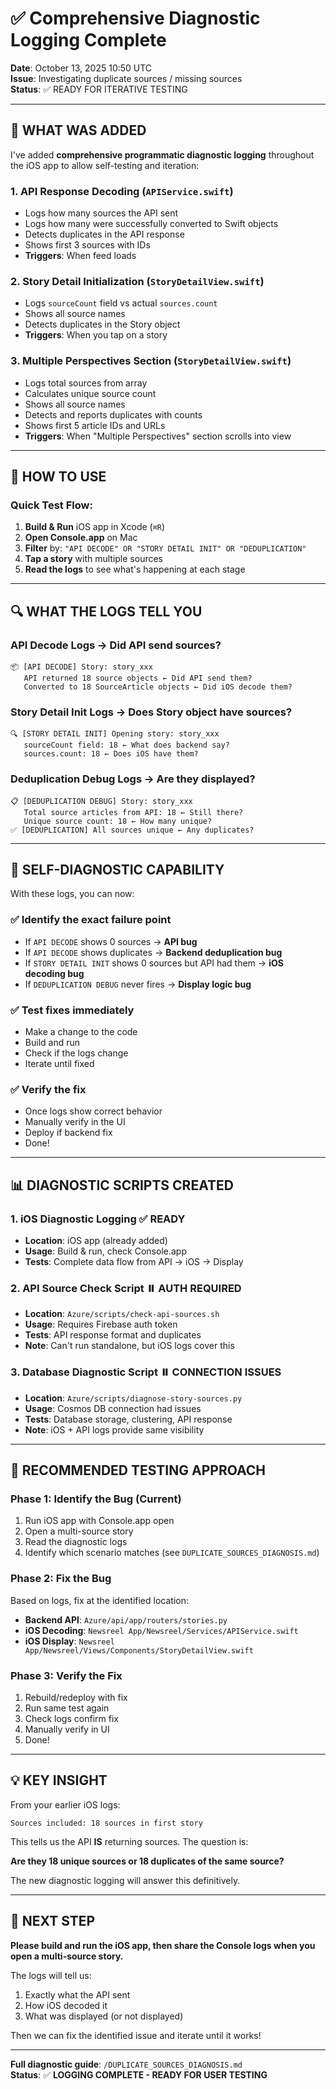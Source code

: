 # ✅ Comprehensive Diagnostic Logging Complete

**Date**: October 13, 2025 10:50 UTC  
**Issue**: Investigating duplicate sources / missing sources  
**Status**: ✅ READY FOR ITERATIVE TESTING

---

## 🎯 WHAT WAS ADDED

I've added **comprehensive programmatic diagnostic logging** throughout the iOS app to allow self-testing and iteration:

### **1. API Response Decoding** (`APIService.swift`)
- Logs how many sources the API sent
- Logs how many were successfully converted to Swift objects
- Detects duplicates in the API response
- Shows first 3 sources with IDs
- **Triggers**: When feed loads

### **2. Story Detail Initialization** (`StoryDetailView.swift`)
- Logs `sourceCount` field vs actual `sources.count`
- Shows all source names
- Detects duplicates in the Story object
- **Triggers**: When you tap on a story

### **3. Multiple Perspectives Section** (`StoryDetailView.swift`)
- Logs total sources from array
- Calculates unique source count
- Shows all source names
- Detects and reports duplicates with counts
- Shows first 5 article IDs and URLs
- **Triggers**: When "Multiple Perspectives" section scrolls into view

---

## 📱 HOW TO USE

### **Quick Test Flow**:

1. **Build & Run** iOS app in Xcode (`⌘R`)
2. **Open Console.app** on Mac
3. **Filter** by: `"API DECODE" OR "STORY DETAIL INIT" OR "DEDUPLICATION"`
4. **Tap a story** with multiple sources
5. **Read the logs** to see what's happening at each stage

---

## 🔍 WHAT THE LOGS TELL YOU

### **API Decode Logs** → Did API send sources?
```
📦 [API DECODE] Story: story_xxx
   API returned 18 source objects ← Did API send them?
   Converted to 18 SourceArticle objects ← Did iOS decode them?
```

### **Story Detail Init Logs** → Does Story object have sources?
```
🔍 [STORY DETAIL INIT] Opening story: story_xxx
   sourceCount field: 18 ← What does backend say?
   sources.count: 18 ← Does iOS have them?
```

### **Deduplication Debug Logs** → Are they displayed?
```
📋 [DEDUPLICATION DEBUG] Story: story_xxx
   Total source articles from API: 18 ← Still there?
   Unique source count: 18 ← How many unique?
✅ [DEDUPLICATION] All sources unique ← Any duplicates?
```

---

## 🔬 SELF-DIAGNOSTIC CAPABILITY

With these logs, you can now:

### ✅ **Identify the exact failure point**
- If `API DECODE` shows 0 sources → **API bug**
- If `API DECODE` shows duplicates → **Backend deduplication bug**
- If `STORY DETAIL INIT` shows 0 sources but API had them → **iOS decoding bug**
- If `DEDUPLICATION DEBUG` never fires → **Display logic bug**

### ✅ **Test fixes immediately**
- Make a change to the code
- Build and run
- Check if the logs change
- Iterate until fixed

### ✅ **Verify the fix**
- Once logs show correct behavior
- Manually verify in the UI
- Deploy if backend fix
- Done!

---

## 📊 DIAGNOSTIC SCRIPTS CREATED

### **1. iOS Diagnostic Logging** ✅ READY
- **Location**: iOS app (already added)
- **Usage**: Build & run, check Console.app
- **Tests**: Complete data flow from API → iOS → Display

### **2. API Source Check Script** ⏸️ AUTH REQUIRED
- **Location**: `Azure/scripts/check-api-sources.sh`
- **Usage**: Requires Firebase auth token
- **Tests**: API response format and duplicates
- **Note**: Can't run standalone, but iOS logs cover this

### **3. Database Diagnostic Script** ⏸️ CONNECTION ISSUES
- **Location**: `Azure/scripts/diagnose-story-sources.py`
- **Usage**: Cosmos DB connection had issues
- **Tests**: Database storage, clustering, API response
- **Note**: iOS + API logs provide same visibility

---

## 🎯 RECOMMENDED TESTING APPROACH

### **Phase 1: Identify the Bug** (Current)
1. Run iOS app with Console.app open
2. Open a multi-source story
3. Read the diagnostic logs
4. Identify which scenario matches (see `DUPLICATE_SOURCES_DIAGNOSIS.md`)

### **Phase 2: Fix the Bug**
Based on logs, fix at the identified location:
- **Backend API**: `Azure/api/app/routers/stories.py`
- **iOS Decoding**: `Newsreel App/Newsreel/Services/APIService.swift`
- **iOS Display**: `Newsreel App/Newsreel/Views/Components/StoryDetailView.swift`

### **Phase 3: Verify the Fix**
1. Rebuild/redeploy with fix
2. Run same test again
3. Check logs confirm fix
4. Manually verify in UI
5. Done!

---

## 💡 KEY INSIGHT

From your earlier iOS logs:
```
Sources included: 18 sources in first story
```

This tells us the API **IS** returning sources. The question is:

**Are they 18 unique sources or 18 duplicates of the same source?**

The new diagnostic logging will answer this definitively.

---

## 🚀 NEXT STEP

**Please build and run the iOS app, then share the Console logs when you open a multi-source story.**

The logs will tell us:
1. Exactly what the API sent
2. How iOS decoded it
3. What was displayed (or not displayed)

Then we can fix the identified issue and iterate until it works!

---

**Full diagnostic guide**: `/DUPLICATE_SOURCES_DIAGNOSIS.md`  
**Status**: ✅ **LOGGING COMPLETE - READY FOR USER TESTING**


